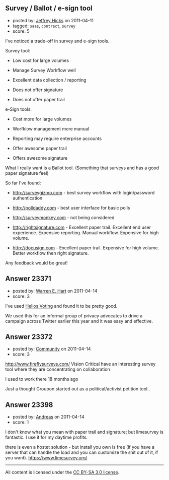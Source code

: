 ## Survey / Ballot / e-sign tool

- posted by: [Jeffrey Hicks](https://stackexchange.com/users/-1/1090-jeffrey-hicks) on 2011-04-11
- tagged: `saas`, `contract`, `survey`
- score: 5

I've noticed a trade-off in survey and e-sign tools.  

Survey tool:

  * Low cost for large volumes

  * Manage Survey Workflow well

  * Excellent data collection / reporting

  * Does not offer signature

  * Does not offer paper trail

e-Sign tools:

  * Cost more for large volumes

  * Worfklow management more manual

  * Reporting may require enterprise accounts

  * Offer awesome paper trail

  * Offers awesome signature

What I really want is a Ballot tool.  (Something that surveys and has a good paper signature feel)

So far I've found:

 * http://surveygizmo.com - best survey workflow with login/password authentication

 * http://polldaddy.com - best user interface for basic polls

 * http://surveymonkey.com - not being considered

 * http://rightsignature.com - Excellent paper trail.  Excellent end user experience.  Expensive reporting.  Manual workflow.  Expensive for high volume.

 * http://docusign.com - Excellent paper trail.  Expensive for high volume.  Better workflow then right signature.

Any feedback would be great!
  


## Answer 23371

- posted by: [Warren E. Hart](https://stackexchange.com/users/-1/2058-warren-e-hart) on 2011-04-14
- score: 3

<p>I've used <a href="http://heliosvoting.org/" rel="nofollow">Helios Voting</a> and found it to be pretty good. </p>

<p>We used this for an informal group of privacy advocates to drive a campaign across Twitter earlier this year and it was easy and effective. </p>



## Answer 23372

- posted by: [Community](https://stackexchange.com/users/-1/-1-community) on 2011-04-14
- score: 3

http://www.fireflysurveys.com/ Vision Critical have an interesting survey tool where they are concentrating on collaboration 

I used to work there 18 months ago

Just a thought Groupon started out as a political/activist petition tool..


## Answer 23398

- posted by: [Andreas](https://stackexchange.com/users/-1/7681-andreas) on 2011-04-14
- score: 1

I don't know what you mean with paper trail and signature; but limesurvey is fantastic. I use it for my daytime profits.

there is even a hostet solution - but install you own is free (if you have a server that can handle the load and you can customize the shit out of it, if you want). 
https://www.limesurvey.org/




---

All content is licensed under the [CC BY-SA 3.0 license](https://creativecommons.org/licenses/by-sa/3.0/).
